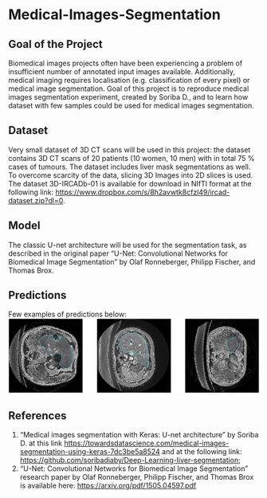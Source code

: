 # Medical-Images-Segmentation

## Goal of the Project
Biomedical images projects often have been experiencing a problem of insufficient number of annotated input images available.
Additionally, medical imaging requires localisation (e.g. classification of every pixel) or medical image segmentation.
Goal of this project is to reproduce medical images segmentation experiment, created by Soriba D., and to learn how dataset with few samples could be used for medical images segmentation.

## Dataset
Very small dataset of 3D CT scans will be used in this project:  the dataset contains 3D CT scans of 20 patients (10 women, 10 men) with in total 75 % cases of tumours.  The dataset includes liver mask segmentations as well.
To overcome scarcity of the data, slicing 3D Images into 2D slices is used.
The dataset 3D-IRCADb-01 is available for download in NIfTI format at the following link: <https://www.dropbox.com/s/8h2avwtk8cfzl49/ircad-dataset.zip?dl=0>.


## Model
The classic U-net architecture will be used for the segmentation task, as described in the original paper “U-Net: 
Convolutional Networks for Biomedical Image Segmentation” by Olaf Ronneberger, Philipp Fischer, and Thomas Brox.

## Predictions
Few examples of predictions below:
![Screenshot](images/Medical_Images_Segmentation(Liver).png)

<p align="left">
  <src="images/Medical_Images_Segmentation(Liver).png">
</p>

## References
1. “Medical images segmentation with Keras: U-net architecture” by Soriba D. 
at this link <https://towardsdatascience.com/medical-images-segmentation-using-keras-7dc3be5a8524>
and at the following link: <https://github.com/soribadiaby/Deep-Learning-liver-segmentation>;
3. “U-Net: Convolutional Networks for Biomedical Image Segmentation” research paper by Olaf Ronneberger, Philipp Fischer, and Thomas Brox is available here: <https://arxiv.org/pdf/1505.04597.pdf>
